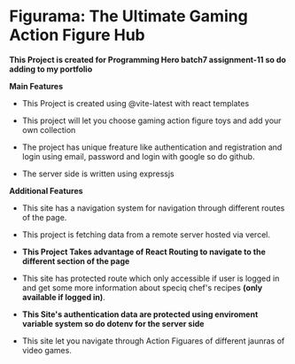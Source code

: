 # Figurama: The Ultimate Gaming Action Figure Hub

**This Project is created for Programming Hero batch7 assignment-11 so do adding to my portfolio**

**Main Features**

- This Project is created using @vite-latest with react templates

- This project will let you choose gaming action figure toys and add your own collection

- The project has unique freature like authentication and registration and login using email, password and login with google so do github.

- The server side is written using expressjs

**Additional Features**

- This site has a navigation system for navigation through different routes of the page.

- This project is fetching data from a remote server hosted via vercel.

- **This Project Takes advantage of React Routing to navigate to the different section of the page**

- This site has protected route which only accessible if user is logged in and get some more information about speciq chef's recipes **(only available if logged in)**.

- **This Site's authentication data are protected using enviroment variable system so do dotenv for the server side**

- This site let you navigate through Action Figuares of different jaunras of video games.

